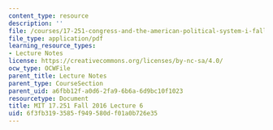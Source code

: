 ```yaml
---
content_type: resource
description: ''
file: /courses/17-251-congress-and-the-american-political-system-i-fall-2016/6f3fb3193585f949580df01a0b726e35_MIT17_251F16_Lec6.pdf
file_type: application/pdf
learning_resource_types:
- Lecture Notes
license: https://creativecommons.org/licenses/by-nc-sa/4.0/
ocw_type: OCWFile
parent_title: Lecture Notes
parent_type: CourseSection
parent_uid: a6fbb12f-a0d6-2fa9-6b6a-6d9bc10f1023
resourcetype: Document
title: MIT 17.251 Fall 2016 Lecture 6
uid: 6f3fb319-3585-f949-580d-f01a0b726e35
---
```

